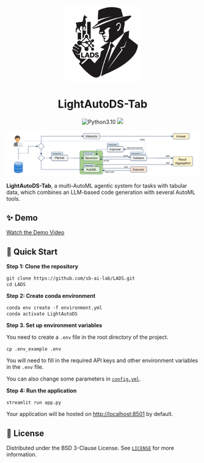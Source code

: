 
<div align="center">
  <img src="./image/lads.jpg" alt="Logo" width="200">
  <h1 align="center">LightAutoDS-Tab</h1>
</div>

<div align="center">

<img src="https://img.shields.io/badge/python-3.10-blue.svg" alt="Python3.10">
<a href="https://github.com/sb-ai-lab/LADS/blob/main/LICENSE"><img src="https://img.shields.io/badge/LICENSE-BSD--3--Clause-green"></a>

</div>

![architecture](./image/architecture.png)

**LightAutoDS-Tab**, a multi-AutoML agentic system for tasks with tabular data, which combines an LLM-based code generation with several AutoML tools.

## ✨ Demo
[Watch the Demo Video](https://www.youtube.com/watch?v=5e8eADd_HWE)

## 🚀 Quick Start

**Step 1: Clone the repository**

```shell
git clone https://github.com/sb-ai-lab/LADS.git
cd LADS
```

**Step 2: Create conda environment**

```shell
conda env create -f environment.yml
conda activate LightAutoDS
```

**Step 3. Set up environment variables**

You need to create a `.env` file in the root directory of the project.

```shell
cp .env_example .env
```

You will need to fill in the required API keys and other environment variables in the `.env` file.

You can also change some parameters in [`config.yml`](./config.yml).

**Step 4: Run the application**

```shell
streamlit run app.py
```

Your application will be hosted on [http://localhost:8501](http://localhost:8501) by default.

## 📜 License

Distributed under the BSD 3-Clause License. See [`LICENSE`](./LICENSE) for more information.